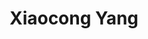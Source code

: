 ---
layout: page
title: Xiaocong Yang
description: CS MS student
img: assets/img/students/xiaocong.jpeg
importance: 7
category: "Students"
---